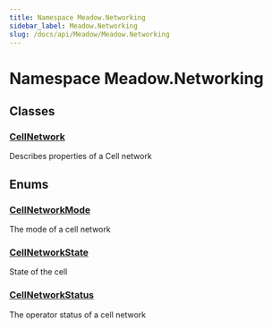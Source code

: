 ```yaml
---
title: Namespace Meadow.Networking
sidebar_label: Meadow.Networking
slug: /docs/api/Meadow/Meadow.Networking
---
```

# Namespace Meadow.Networking
## Classes
### [CellNetwork](../Meadow.Networking/CellNetwork)
Describes properties of a Cell network
## Enums
### [CellNetworkMode](../Meadow.Networking/CellNetworkMode)
The mode of a cell network
### [CellNetworkState](../Meadow.Networking/CellNetworkState)
State of the cell
### [CellNetworkStatus](../Meadow.Networking/CellNetworkStatus)
The operator status of a cell network
